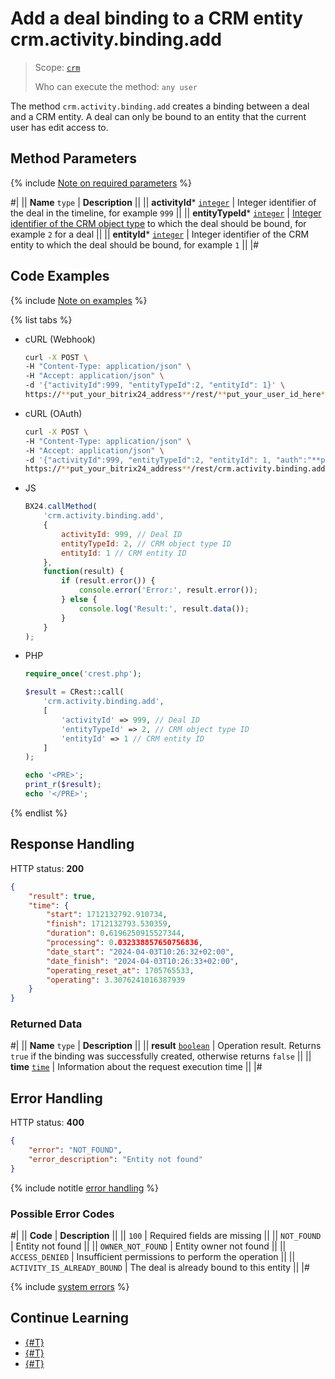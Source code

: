 # Add a deal binding to a CRM entity crm.activity.binding.add

> Scope: [`crm`](../../../../scopes/permissions.md)
>
> Who can execute the method: `any user`

The method `crm.activity.binding.add` creates a binding between a deal and a CRM entity. A deal can only be bound to an entity that the current user has edit access to.

## Method Parameters

{% include [Note on required parameters](../../../../../_includes/required.md) %}

#|
|| **Name**
`type` | **Description** ||
|| **activityId***
[`integer`](../../../../data-types.md) | Integer identifier of the deal in the timeline, for example `999` ||
|| **entityTypeId***
[`integer`](../../../../data-types.md) | [Integer identifier of the CRM object type](../../../data-types.md#object_type) to which the deal should be bound, for example `2` for a deal ||
|| **entityId***
[`integer`](../../../../data-types.md) | Integer identifier of the CRM entity to which the deal should be bound, for example `1`  ||
|#

## Code Examples

{% include [Note on examples](../../../../../_includes/examples.md) %}

{% list tabs %}

- cURL (Webhook)

    ```bash
    curl -X POST \
    -H "Content-Type: application/json" \
    -H "Accept: application/json" \
    -d '{"activityId":999, "entityTypeId":2, "entityId": 1}' \
    https://**put_your_bitrix24_address**/rest/**put_your_user_id_here**/**put_your_webhook_here**/crm.activity.binding.add
    ```

- cURL (OAuth)

    ```bash
    curl -X POST \
    -H "Content-Type: application/json" \
    -H "Accept: application/json" \
    -d '{"activityId":999, "entityTypeId":2, "entityId": 1, "auth":"**put_access_token_here**"}' \
    https://**put_your_bitrix24_address**/rest/crm.activity.binding.add
    ```

- JS

    ```javascript
    BX24.callMethod(
        'crm.activity.binding.add',
        {
            activityId: 999, // Deal ID
            entityTypeId: 2, // CRM object type ID
            entityId: 1 // CRM entity ID
        },
        function(result) {
            if (result.error()) {
                console.error('Error:', result.error()); 
            } else {
                console.log('Result:', result.data()); 
            }
        }
    );
    ```

- PHP
  
    ```php
    require_once('crest.php');

    $result = CRest::call(
        'crm.activity.binding.add',
        [
            'activityId' => 999, // Deal ID
            'entityTypeId' => 2, // CRM object type ID
            'entityId' => 1 // CRM entity ID
        ]
    );

    echo '<PRE>';
    print_r($result);
    echo '</PRE>';
    ```

{% endlist %}

## Response Handling

HTTP status: **200**

```json
{
    "result": true,
    "time": {
        "start": 1712132792.910734,
        "finish": 1712132793.530359,
        "duration": 0.6196250915527344,
        "processing": 0.032338857650756836,
        "date_start": "2024-04-03T10:26:32+02:00",
        "date_finish": "2024-04-03T10:26:33+02:00",
        "operating_reset_at": 1705765533,
        "operating": 3.3076241016387939
    }
}
```

### Returned Data

#|
|| **Name**
`type` | **Description** ||
|| **result**
[`boolean`](../../../../data-types.md) | Operation result. Returns `true` if the binding was successfully created, otherwise returns `false` ||
|| **time**
[`time`](../../../../data-types.md#time) | Information about the request execution time ||
|#

## Error Handling

HTTP status: **400**

```json
{
    "error": "NOT_FOUND",
    "error_description": "Entity not found"
}
```

{% include notitle [error handling](../../../../../_includes/error-info.md) %}

### Possible Error Codes

#|
|| **Code** | **Description** ||
|| `100` | Required fields are missing ||
|| `NOT_FOUND` | Entity not found ||
|| `OWNER_NOT_FOUND` | Entity owner not found ||
|| `ACCESS_DENIED` | Insufficient permissions to perform the operation ||
|| `ACTIVITY_IS_ALREADY_BOUND` | The deal is already bound to this entity ||
|#

{% include [system errors](../../../../../_includes/system-errors.md) %}

## Continue Learning 

- [{#T}](./crm-activity-binding-list.md)
- [{#T}](./crm-activity-binding-delete.md)
- [{#T}](./crm-activity-binding-move.md)